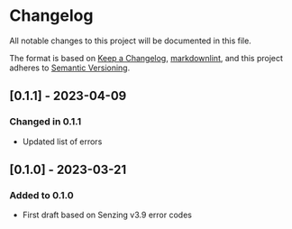 # Changelog

All notable changes to this project will be documented in this file.

The format is based on [Keep a Changelog](https://keepachangelog.com/en/1.0.0/),
[markdownlint](https://dlaa.me/markdownlint/),
and this project adheres to [Semantic Versioning](https://semver.org/spec/v2.0.0.html).

## [0.1.1] - 2023-04-09

### Changed in 0.1.1

- Updated list of errors

## [0.1.0] - 2023-03-21

### Added to 0.1.0

- First draft based on Senzing v3.9 error codes
